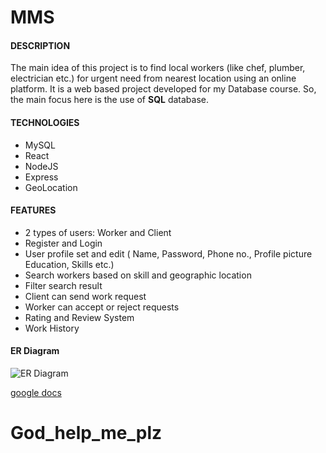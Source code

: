 # MMS
#### DESCRIPTION
The main idea of this project is to find local workers (like chef, plumber, electrician etc.) for urgent need from nearest location using an online platform. It is a web based project developed for my Database course. So, the main focus here is the use of __SQL__ database.
#### TECHNOLOGIES
- MySQL
- React
- NodeJS
- Express
- GeoLocation
#### FEATURES
- 2 types of users: Worker and Client
- Register and Login
- User profile set and edit ( Name, Password, Phone no., Profile picture Education, Skills etc.)
- Search workers based on skill and geographic location
- Filter search result
- Client can send work request
- Worker can accept or reject requests
- Rating and Review System
- Work History
#### ER Diagram
![ER Diagram](https://github.com/tithi-sust/God_help_me_plz/blob/main/icons/ER_Diagram.png?raw=true)



<a href="https://docs.google.com/document/d/1L73B_FTM0_hO6uaxNzzwqd2u9qm6KS1d9j1KXLWFLL8/edit?usp=sharing">google docs</a>
# God_help_me_plz
